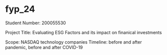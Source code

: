 # fyp_24

Student Number: 200055530

Project Title: Evaluating ESG Factors and its impact on finanical investments

Scope: NASDAQ technology companies
Timeline: before and after pandemic, before and after COVID-19

